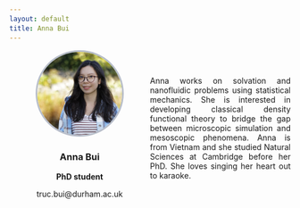 ```yaml
---
layout: default
title: Anna Bui
---
```


<div style="display: grid; grid-template-columns: 1fr 1fr; gap: 0px; align-items: center;">

<div style="text-align: center;">
    <img src="/group/portraits/anna.jpg" alt="Anna Bui" style="width: 60%; height: auto; border-radius: 50%;border: 3px solid #b8beca; " />
    <div style="margin-top: 20px;">
        <h3>Anna Bui</h3>
        <p><b>PhD student</b></p>
        <p>truc.bui@durham.ac.uk</p>
    </div>
</div>

<div>
    <p style="display: flex; align-items: center; text-align: justify;">Anna works on solvation and nanofluidic problems using statistical mechanics. She is interested in developing classical density functional theory to bridge the gap between microscopic simulation and mesoscopic phenomena. Anna is from Vietnam and she studied Natural Sciences at Cambridge before her PhD. She loves singing her heart out to karaoke.</p>
</div>